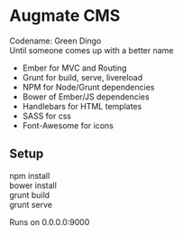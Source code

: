 # Augmate CMS
Codename: Green Dingo  
Until someone comes up with a better name  


* Ember for MVC and Routing  
* Grunt for build, serve, livereload  
* NPM for Node/Grunt dependencies  
* Bower of Ember/JS dependencies  
* Handlebars for HTML templates  
* SASS for css  
* Font-Awesome for icons  


## Setup
npm install  
bower install  
grunt build  
grunt serve  

Runs on 0.0.0.0:9000
